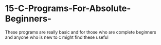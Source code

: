 # 15-C-Programs-For-Absolute-Beginners-

These programs are really basic and for those who are complete beginners and anyone who is new to c might find these useful
